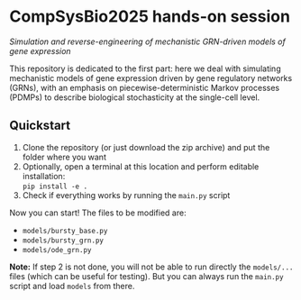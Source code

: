 # CompSysBio2025 hands-on session

*Simulation and reverse-engineering of mechanistic GRN-driven models of gene expression*

This repository is dedicated to the first part: here we deal with simulating mechanistic models of gene expression driven by gene regulatory networks (GRNs), with an emphasis on piecewise-deterministic Markov processes (PDMPs) to describe biological stochasticity at the single-cell level.

## Quickstart

1. Clone the repository (or just download the zip archive) and put the folder where you want
2. Optionally, open a terminal at this location and perform editable installation:  
    `pip install -e .`
3. Check if everything works by running the `main.py` script

Now you can start! The files to be modified are:

- `models/bursty_base.py`
- `models/bursty_grn.py`
- `models/ode_grn.py`

**Note:** If step 2 is not done, you will not be able to run directly the `models/...` files (which can be useful for testing). But you can always run the `main.py` script and load `models` from there.
